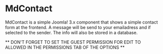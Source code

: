 MdContact
=========
MdContact is a simple Joomla! 3.x component that shows a simple contact form at the frontend.
A message will be send to your emailadress and if selected to the sender.
The info will also be stored in a database.

** DON'T FORGET TO SET THE GUEST PERMISSION FOR EDIT TO ALLOWED IN THE PERMISSIONS TAB OF THE OPTIONS **
